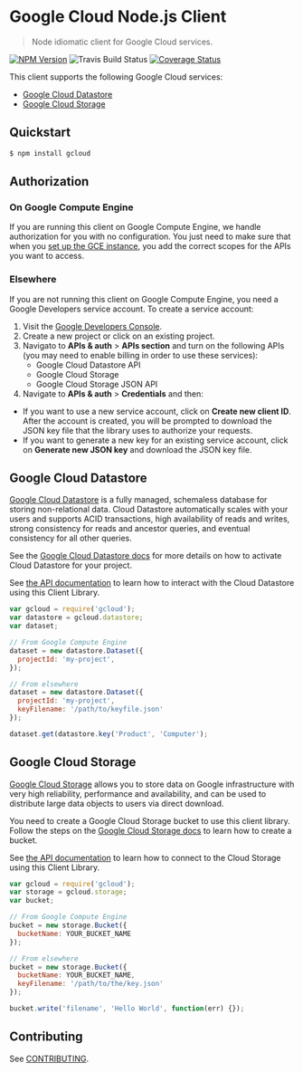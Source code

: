 # Google Cloud Node.js Client
> Node idiomatic client for Google Cloud services.

[![NPM Version](https://img.shields.io/npm/v/gcloud.svg)](https://www.npmjs.org/package/gcloud)
![Travis Build Status](https://travis-ci.org/GoogleCloudPlatform/gcloud-node.svg)
[![Coverage Status](https://img.shields.io/coveralls/GoogleCloudPlatform/gcloud-node.svg)](https://coveralls.io/r/GoogleCloudPlatform/gcloud-node?branch=master)

This client supports the following Google Cloud services:

* [Google Cloud Datastore](https://cloud.google.com/products/cloud-datastore/)
* [Google Cloud Storage](https://cloud.google.com/products/cloud-storage/)

## Quickstart

```sh
$ npm install gcloud
```

## Authorization

### On Google Compute Engine

If you are running this client on Google Compute Engine, we handle authorization for you with no configuration. You just need to make sure that when you [set up the GCE instance](https://developers.google.com/compute/docs/authentication#using), you add the correct scopes for the APIs you want to access.

### Elsewhere

If you are not running this client on Google Compute Engine, you need a Google Developers service account. To create a service account:

1. Visit the [Google Developers Console](https://console.developers.google.com/project).
2. Create a new project or click on an existing project.
3. Navigato to  **APIs & auth** > **APIs section** and turn on the following APIs (you may need to enable billing in order to use these services):
   * Google Cloud Datastore API
   * Google Cloud Storage
   * Google Cloud Storage JSON API
4. Navigate to **APIs & auth** >  **Credentials** and then:
  * If you want to use a new service account, click on **Create new client ID**. After the account is created, you will be prompted to download the JSON key file that the library uses to authorize your requests.
  * If you want to generate a new key for an existing service account, click on **Generate new JSON key** and download the JSON key file. 

## Google Cloud Datastore

[Google Cloud Datastore](https://developers.google.com/datastore/) is a fully managed, schemaless database for storing non-relational data. Cloud Datastore automatically scales with your users and supports ACID transactions, high availability of reads and writes, strong consistency for reads and ancestor queries, and eventual consistency for all other queries.

See the [Google Cloud Datastore docs](https://developers.google.com/datastore/docs/activate) for more details on how to activate Cloud Datastore for your project.

See [the API documentation](https://googlecloudplatform.github.io/gcloud-node/module-datastore.html) to learn how to interact with the Cloud Datastore using this Client Library.

```js
var gcloud = require('gcloud');
var datastore = gcloud.datastore;
var dataset;

// From Google Compute Engine
dataset = new datastore.Dataset({
  projectId: 'my-project',
});

// From elsewhere
dataset = new datastore.Dataset({
  projectId: 'my-project',
  keyFilename: '/path/to/keyfile.json' 
});

dataset.get(datastore.key('Product', 'Computer');
```

## Google Cloud Storage

[Google Cloud Storage](https://developers.google.com/storage/) allows you to store data on Google infrastructure with very high reliability, performance and availability, and can be used to distribute large data objects to users via direct download.

You need to create a Google Cloud Storage bucket to use this client library. Follow the steps on the [Google Cloud Storage docs](https://developers.google.com/storage/docs/cloud-console#_creatingbuckets) to learn how to create a bucket.

See [the API documentation](https://googlecloudplatform.github.io/gcloud-node/module-storage.html) to learn how to connect to the Cloud Storage using this Client Library.

```js
var gcloud = require('gcloud');
var storage = gcloud.storage;
var bucket;

// From Google Compute Engine
bucket = new storage.Bucket({
  bucketName: YOUR_BUCKET_NAME
});

// From elsewhere
bucket = new storage.Bucket({
  bucketName: YOUR_BUCKET_NAME,
  keyFilename: '/path/to/the/key.json'
});

bucket.write('filename', 'Hello World', function(err) {});
```

## Contributing

See [CONTRIBUTING](CONTRIBUTING.md).
